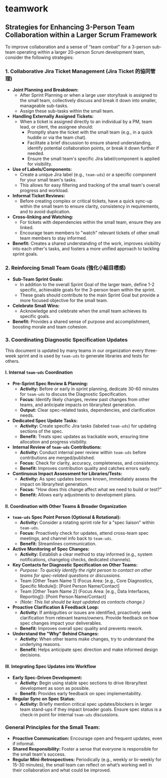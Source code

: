 # teamwork

## Strategies for Enhancing 3-Person Team Collaboration within a Larger Scrum Framework

To improve collaboration and a sense of "team combat" for a 3-person sub-team operating within a larger 20-person Scrum development team, consider the following strategies:

### 1. Collaborative Jira Ticket Management (Jira Ticket 的協同管理)
- **Joint Planning and Breakdown:**
    - After Sprint Planning or when a large user story/task is assigned to the small team, collectively discuss and break it down into smaller, manageable sub-tasks.
    - Assign these sub-tasks within the small team.
- **Handling Externally Assigned Tickets:**
    - When a ticket is assigned directly to an individual by a PM, team lead, or client, the assignee should:
        - Promptly share the ticket with the small team (e.g., in a quick huddle or via the team chat).
        - Facilitate a brief discussion to ensure shared understanding, identify potential collaboration points, or break it down further if needed.
        - Ensure the small team's specific Jira label/component is applied for visibility.
- **Use of Labels/Components:**
    - Create a unique Jira label (e.g., `team-uds`) or a specific component for your small team's tasks.
    - This allows for easy filtering and tracking of the small team's overall progress and workload.
- **Informal Ticket Reviews:**
    - Before creating complex or critical tickets, have a quick sync-up within the small team to ensure clarity, consistency in requirements, and to avoid duplication.
- **Cross-linking and Watching:**
    - For tickets with dependencies within the small team, ensure they are linked.
    - Encourage team members to "watch" relevant tickets of other small team members to stay informed.
- **Benefit:** Creates a shared understanding of the work, improves visibility into each other's tasks, and fosters a more unified approach to tackling sprint goals.

### 2. Reinforcing Small Team Goals (強化小組目標感)
- **Sub-Team Sprint Goals:**
    - In addition to the overall Sprint Goal of the larger team, define 1-2 specific, achievable goals for the 3-person team within the sprint.
    - These goals should contribute to the main Sprint Goal but provide a more focused objective for the small team.
- **Celebrate Small Wins:**
    - Acknowledge and celebrate when the small team achieves its specific goals.
- **Benefit:** Provides a shared sense of purpose and accomplishment, boosting morale and team cohesion.

### 3. Coordinating Diagnostic Specification Updates
This document is updated by many teams in our organization every three-week sprint and is used by `team-uds` to generate libraries and tests for others.

#### I. Internal `team-uds` Coordination
- **Pre-Sprint Spec Review & Planning:**
    - **Activity:** Before or early in sprint planning, dedicate 30-60 minutes for `team-uds` to discuss the Diagnostic Specification.
    - **Focus:** Identify likely changes, review past changes from other teams, and anticipate impacts on library/test generation.
    - **Output:** Clear spec-related tasks, dependencies, and clarification needs.
- **Dedicated Spec Update Tasks:**
    - **Activity:** Create specific Jira tasks (labeled `team-uds`) for updating sections of the spec.
    - **Benefit:** Treats spec updates as trackable work, ensuring time allocation and progress visibility.
- **Internal Review of `team-uds` Contributions:**
    - **Activity:** Conduct internal peer review within `team-uds` before contributions are merged/published.
    - **Focus:** Check for clarity, accuracy, completeness, and consistency.
    - **Benefit:** Improves contribution quality and catches errors early.
- **Continuous Impact Assessment for Libraries/Tests:**
    - **Activity:** As spec updates become known, immediately assess the impact on library/test generation.
    - **Focus:** "How does this change affect what we need to build or test?"
    - **Benefit:** Allows early adjustments to development plans.

#### II. Coordination with Other Teams & Broader Organization
- **`team-uds` Spec Point Person (Optional & Rotational):**
    - **Activity:** Consider a rotating sprint role for a "spec liaison" within `team-uds`.
    - **Focus:** Proactively check for updates, attend cross-team spec meetings, and channel info back to `team-uds`.
    - **Benefit:** Streamlines communication.
- **Active Monitoring of Spec Changes:**
    - **Activity:** Establish a clear method to stay informed (e.g., system notifications, changelog checks, dedicated channels).
- **Key Contacts for Diagnostic Specification on Other Teams:**
    - *Purpose: To quickly identify the right person to contact on other teams for spec-related questions or discussions.*
    - Team [Other Team Name 1] (Focus Area: [e.g., Core Diagnostics, Specific Module]): [Point Person Name/Contact]
    - Team [Other Team Name 2] (Focus Area: [e.g., Data Interfaces, Reporting]): [Point Person Name/Contact]
    - *(Note: This list should be kept updated as contacts change.)*
- **Proactive Clarification & Feedback Loop:**
    - **Activity:** If ambiguities or issues are identified, proactively seek clarification from relevant teams/owners. Provide feedback on how spec changes impact your deliverables.
    - **Benefit:** Improves overall spec quality and prevents rework.
- **Understand the "Why" Behind Changes:**
    - **Activity:** When other teams make changes, try to understand the underlying reasons.
    - **Benefit:** Helps anticipate spec direction and make informed design decisions.

#### III. Integrating Spec Updates into Workflow
- **Early Spec-Driven Development:**
    - **Activity:** Begin using stable spec sections to drive library/test development as soon as possible.
    - **Benefit:** Provides early feedback on spec implementability.
- **Regular Sync on Spec Status:**
    - **Activity:** Briefly mention critical spec updates/blockers in larger team stand-ups if they impact broader goals. Ensure spec status is a check-in point for internal `team-uds` discussions.

### General Principles for the Small Team:
- **Proactive Communication:** Encourage open and frequent updates, even if informal.
- **Shared Responsibility:** Foster a sense that everyone is responsible for the small team's success.
- **Regular Mini-Retrospectives:** Periodically (e.g., weekly or bi-weekly for 15-30 minutes), the small team can reflect on what’s working well in their collaboration and what could be improved.
